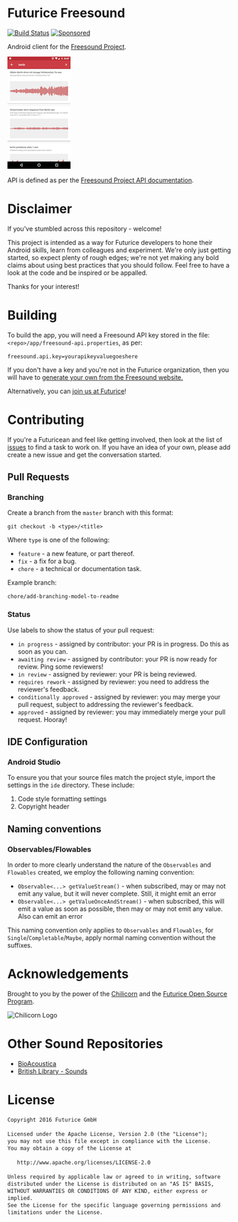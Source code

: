 
# Futurice Freesound
[![Build Status](https://travis-ci.org/futurice/freesound-android.svg?branch=master)](https://travis-ci.org/futurice/freesound-android)
[![Sponsored](https://img.shields.io/badge/chilicorn-sponsored-brightgreen.svg)](http://spiceprogram.org/oss-sponsorship/)

Android client for the [Freesound Project](http://freesound.org/).

![Searching for Berlin sounds](https://github.com/futurice/freesound-android/raw/master/screenshots/screenshot1.png)

API is defined as per the [Freesound Project API documentation](http://freesound.org/docs/api/).

# Disclaimer

If you've stumbled across this repository - welcome!

This project is intended as a way for Futurice developers to hone their Android skills, learn from colleagues and experiment. We're only just getting started, so expect plenty of rough edges; we're not yet making any bold claims about using best practices that you should follow. Feel free to have a look at the code and be inspired or be appalled.

Thanks for your interest!

# Building

To build the app, you will need a Freesound API key stored in the file: `<repo>/app/freesound-api.properties`, as per:

```
freesound.api.key=yourapikeyvaluegoeshere
```

If you don't have a key and you're not in the Futurice organization, then you will have to [generate your own from the Freesound website.](https://www.freesound.org/docs/api/overview.html)

Alternatively, you can [join us at Futurice](http://futurice.com/careers)!

# Contributing

If you're a Futuricean and feel like getting involved, then look at the list of [issues](https://github.com/futurice/freesound-android/issues) to find a task to work on. If you have an idea of your own, please add create a new issue and get the conversation started.

## Pull Requests

### Branching

Create a branch from the `master` branch with this format:

    git checkout -b <type>/<title>

Where `type` is one of the following:

* `feature` - a new feature, or part thereof.
* `fix` - a fix for a bug.
* `chore` - a technical or documentation task.

Example branch:
    
    chore/add-branching-model-to-readme

### Status

Use labels to show the status of your pull request:

* `in progress` - assigned by contributor: your PR is in progress. Do this as soon as you can.
* `awaiting review` - assigned by contributor: your PR is now ready for review. Ping some reviewers!
* `in review` - assigned by reviewer: your PR is being reviewed.
* `requires rework` - assigned by reviewer: you need to address the reviewer's feedback.
* `conditionally approved` -  assigned by reviewer: you may merge your pull request, subject to addressing the reviewer's feedback.
* `approved` -  assigned by reviewer: you may immediately merge your pull request. Hooray!

## IDE Configuration

### Android Studio
To ensure you that your source files match the project style, import the settings in the `ide` directory. These include:

1. Code style formatting settings
2. Copyright header

## Naming conventions

### Observables/Flowables
In order to more clearly understand the nature of the `Observables` and `Flowables` created, we employ the following naming convention:

- `Observable<...> getValueStream()` - when subscribed, may or may not emit any value, but it will never complete. Still, it might emit an error
- `Observable<...> getValueOnceAndStream()` - when subscribed, this will emit a value as soon as possible, then may or may not emit any value. Also can emit an error

This naming convention only applies to `Observables` and `Flowables`, for `Single`/`Completable`/`Maybe`, apply normal naming convention without the suffixes.

# Acknowledgements

Brought to you by the power of the [Chilicorn](http://spiceprogram.org/chilicorn-history/) and the [Futurice Open Source Program](http://spiceprogram.org/).

![Chilicorn Logo](https://raw.githubusercontent.com/futurice/spiceprogram/gh-pages/assets/img/logo/chilicorn_no_text-256.png)

# Other Sound Repositories

- [BioAcoustica](http://bio.acousti.ca)
- [British Library - Sounds](http://sounds.bl.uk)

License
=======

    Copyright 2016 Futurice GmbH

    Licensed under the Apache License, Version 2.0 (the "License");
    you may not use this file except in compliance with the License.
    You may obtain a copy of the License at

       http://www.apache.org/licenses/LICENSE-2.0

    Unless required by applicable law or agreed to in writing, software
    distributed under the License is distributed on an "AS IS" BASIS,
    WITHOUT WARRANTIES OR CONDITIONS OF ANY KIND, either express or implied.
    See the License for the specific language governing permissions and
    limitations under the License.

